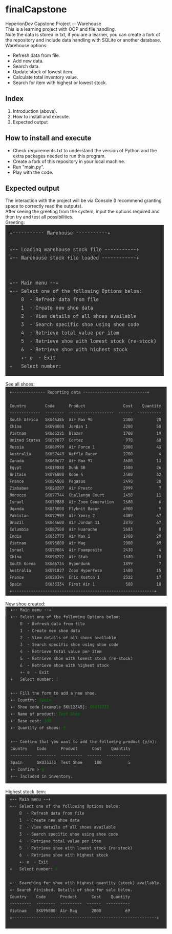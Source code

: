 # finalCapstone
HyperionDev Capstone Project -- Warehouse  
This is a learning project with OOP and file handling.  
Note the data is stored in txt, if you are a learner, you can create a fork of the repository and include data handling with SQLite or another database.  
Warehouse options:
* Refresh data from file.
* Add new data.
* Search data.
* Update stock of lowest item.
* Calculate total inventory value.
* Search for item with highest or lowest stock.

## Index
1. Introduction (above).
2. How to install and execute.
3. Expected output
  
## How to install and execute
- Check requirements.txt to understand the version of Python and the extra packages needed to run this program.  
- Create a fork of this repository in your local machine.
- Run "main.py".
- Play with the code.
 
## Expected output
The interaction with the project will be via Console (I recommend granting space to correctly read the outputs).  
After seeing the greeting from the system, input the options required and then try and test all possibilities.  
Greeting:  
![Initial](/images/01_greetings.PNG)
  
See all shoes:  
![All shoes](/images/02_all_shoes.PNG)
  
New shoe created:  
![New shoe](/images/03_new_shoe.PNG)
  
Highest stock item:  
![High stock](/images/04_highest_stock.PNG)

